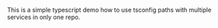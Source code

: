 This is a simple typescript demo how to use tsconfig paths with multiple services in only one repo.
